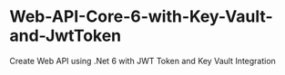 # Web-API-Core-6-with-Key-Vault-and-JwtToken
Create Web API using .Net 6 with JWT Token and Key Vault Integration
